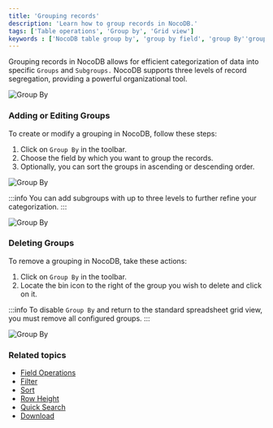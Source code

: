 ```yaml
---
title: 'Grouping records'
description: 'Learn how to group records in NocoDB.'
tags: ['Table operations', 'Group by', 'Grid view']
keywords : ['NocoDB table group by', 'group by field', 'group By''grouping records', 'grouping','group by in table']
---
```


Grouping records in NocoDB allows for efficient categorization of data into specific `Groups` and `Subgroups.` NocoDB supports three levels of record segregation, providing a powerful organizational tool.

![Group By](/img/v2/table-operations/group-by-1.png)

### Adding or Editing Groups

To create or modify a grouping in NocoDB, follow these steps:

1. Click on `Group By` in the toolbar.
2. Choose the field by which you want to group the records.
3. Optionally, you can sort the groups in ascending or descending order.

![Group By](/img/v2/table-operations/group-by-create.png)

:::info
You can add subgroups with up to three levels to further refine your categorization.
:::

![Group By](/img/v2/table-operations/group-by-nested.png)

### Deleting Groups

To remove a grouping in NocoDB, take these actions:

1. Click on `Group By` in the toolbar.
2. Locate the bin icon to the right of the group you wish to delete and click on it.

:::info
To disable `Group By` and return to the standard spreadsheet grid view, you must remove all configured groups.
:::

![Group By](/img/v2/table-operations/group-by-delete.png)

### Related topics
- [Field Operations](/table-operations/field-operations)
- [Filter](/table-operations/filter)
- [Sort](/table-operations/sort)
- [Row Height](/table-operations/row-height)
- [Quick Search](/table-operations/search)
- [Download](/table-operations/download)